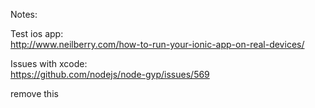 Notes:   

Test ios app:      
http://www.neilberry.com/how-to-run-your-ionic-app-on-real-devices/

Issues with xcode:      
https://github.com/nodejs/node-gyp/issues/569


remove this